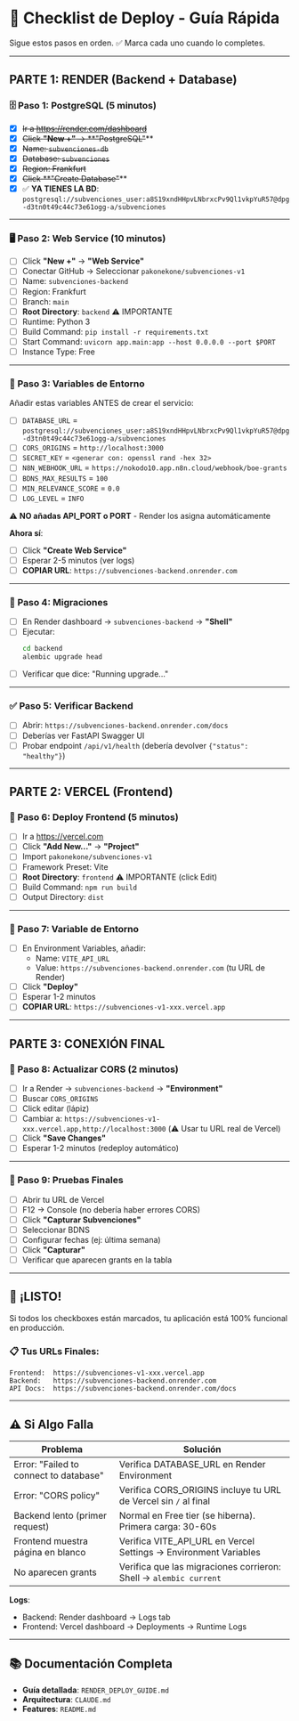# 🚀 Checklist de Deploy - Guía Rápida

Sigue estos pasos en orden. ✅ Marca cada uno cuando lo completes.

---

## PARTE 1: RENDER (Backend + Database)

### 🗄️ Paso 1: PostgreSQL (5 minutos)

- [x] ~~Ir a https://render.com/dashboard~~
- [x] ~~Click **"New +"** → **"PostgreSQL"~~**
- [x] ~~Name: `subvenciones-db`~~
- [x] ~~Database: `subvenciones`~~
- [x] ~~Region: Frankfurt~~
- [x] ~~Click **"Create Database"~~**
- [x] ✅ **YA TIENES LA BD**: `postgresql://subvenciones_user:a8S19xndHHpvLNbrxcPv9Ql1vkpYuR57@dpg-d3tn0t49c44c73e61ogg-a/subvenciones`

---

### 🖥️ Paso 2: Web Service (10 minutos)

- [ ] Click **"New +"** → **"Web Service"**
- [ ] Conectar GitHub → Seleccionar `pakonekone/subvenciones-v1`
- [ ] Name: `subvenciones-backend`
- [ ] Region: Frankfurt
- [ ] Branch: `main`
- [ ] **Root Directory**: `backend` ⚠️ IMPORTANTE
- [ ] Runtime: Python 3
- [ ] Build Command: `pip install -r requirements.txt`
- [ ] Start Command: `uvicorn app.main:app --host 0.0.0.0 --port $PORT`
- [ ] Instance Type: Free

---

### 🔑 Paso 3: Variables de Entorno

Añadir estas variables ANTES de crear el servicio:

- [ ] `DATABASE_URL` = `postgresql://subvenciones_user:a8S19xndHHpvLNbrxcPv9Ql1vkpYuR57@dpg-d3tn0t49c44c73e61ogg-a/subvenciones`
- [ ] `CORS_ORIGINS` = `http://localhost:3000`
- [ ] `SECRET_KEY` = `<generar con: openssl rand -hex 32>`
- [ ] `N8N_WEBHOOK_URL` = `https://nokodo10.app.n8n.cloud/webhook/boe-grants`
- [ ] `BDNS_MAX_RESULTS` = `100`
- [ ] `MIN_RELEVANCE_SCORE` = `0.0`
- [ ] `LOG_LEVEL` = `INFO`

⚠️ **NO añadas API_PORT o PORT** - Render los asigna automáticamente

**Ahora sí**:
- [ ] Click **"Create Web Service"**
- [ ] Esperar 2-5 minutos (ver logs)
- [ ] **COPIAR URL**: `https://subvenciones-backend.onrender.com`

---

### 🔧 Paso 4: Migraciones

- [ ] En Render dashboard → `subvenciones-backend` → **"Shell"**
- [ ] Ejecutar:
  ```bash
  cd backend
  alembic upgrade head
  ```
- [ ] Verificar que dice: "Running upgrade..."

---

### ✅ Paso 5: Verificar Backend

- [ ] Abrir: `https://subvenciones-backend.onrender.com/docs`
- [ ] Deberías ver FastAPI Swagger UI
- [ ] Probar endpoint `/api/v1/health` (debería devolver `{"status": "healthy"}`)

---

## PARTE 2: VERCEL (Frontend)

### 🎨 Paso 6: Deploy Frontend (5 minutos)

- [ ] Ir a https://vercel.com
- [ ] Click **"Add New..."** → **"Project"**
- [ ] Import `pakonekone/subvenciones-v1`
- [ ] Framework Preset: Vite
- [ ] **Root Directory**: `frontend` ⚠️ IMPORTANTE (click Edit)
- [ ] Build Command: `npm run build`
- [ ] Output Directory: `dist`

---

### 🔑 Paso 7: Variable de Entorno

- [ ] En Environment Variables, añadir:
  - Name: `VITE_API_URL`
  - Value: `https://subvenciones-backend.onrender.com` (tu URL de Render)
- [ ] Click **"Deploy"**
- [ ] Esperar 1-2 minutos
- [ ] **COPIAR URL**: `https://subvenciones-v1-xxx.vercel.app`

---

## PARTE 3: CONEXIÓN FINAL

### 🔗 Paso 8: Actualizar CORS (2 minutos)

- [ ] Ir a Render → `subvenciones-backend` → **"Environment"**
- [ ] Buscar `CORS_ORIGINS`
- [ ] Click editar (lápiz)
- [ ] Cambiar a: `https://subvenciones-v1-xxx.vercel.app,http://localhost:3000`
  (⚠️ Usar tu URL real de Vercel)
- [ ] Click **"Save Changes"**
- [ ] Esperar 1-2 minutos (redeploy automático)

---

### 🧪 Paso 9: Pruebas Finales

- [ ] Abrir tu URL de Vercel
- [ ] F12 → Console (no debería haber errores CORS)
- [ ] Click **"Capturar Subvenciones"**
- [ ] Seleccionar BDNS
- [ ] Configurar fechas (ej: última semana)
- [ ] Click **"Capturar"**
- [ ] Verificar que aparecen grants en la tabla

---

## 🎉 ¡LISTO!

Si todos los checkboxes están marcados, tu aplicación está 100% funcional en producción.

### 📋 Tus URLs Finales:

```
Frontend:  https://subvenciones-v1-xxx.vercel.app
Backend:   https://subvenciones-backend.onrender.com
API Docs:  https://subvenciones-backend.onrender.com/docs
```

---

## ⚠️ Si Algo Falla

| Problema | Solución |
|----------|----------|
| Error: "Failed to connect to database" | Verifica DATABASE_URL en Render Environment |
| Error: "CORS policy" | Verifica CORS_ORIGINS incluye tu URL de Vercel sin `/` al final |
| Backend lento (primer request) | Normal en Free tier (se hiberna). Primera carga: 30-60s |
| Frontend muestra página en blanco | Verifica VITE_API_URL en Vercel Settings → Environment Variables |
| No aparecen grants | Verifica que las migraciones corrieron: Shell → `alembic current` |

**Logs**:
- Backend: Render dashboard → Logs tab
- Frontend: Vercel dashboard → Deployments → Runtime Logs

---

## 📚 Documentación Completa

- **Guía detallada**: `RENDER_DEPLOY_GUIDE.md`
- **Arquitectura**: `CLAUDE.md`
- **Features**: `README.md`

